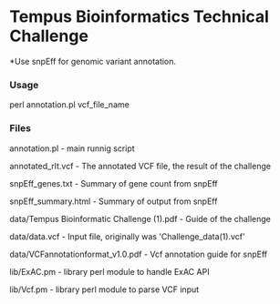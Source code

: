 Tempus Bioinformatics Technical Challenge
=======

*Use snpEff for genomic variant annotation.

### Usage

perl annotation.pl vcf_file_name

### Files
  annotation.pl - main runnig script

  annotated_rlt.vcf - The annotated VCF file, the result of the challenge

  snpEff_genes.txt - Summary of gene count from snpEff

  snpEff_summary.html - Summary of output from snpEff

  data/Tempus Bioinformatic Challenge (1).pdf - Guide of the challenge

  data/data.vcf - Input file, originally was 'Challenge_data(1).vcf'

  data/VCFannotationformat_v1.0.pdf - Vcf annotation guide for snpEff

  lib/ExAC.pm - library perl module to handle ExAC API

  lib/Vcf.pm - library perl module to parse VCF input






